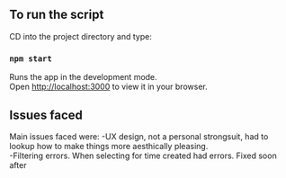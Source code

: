 
## To run the script

CD into the project directory and type:

### `npm start`

Runs the app in the development mode.\
Open [http://localhost:3000](http://localhost:3000) to view it in your browser.


## Issues faced

Main issues faced were:
-UX design, not a personal strongsuit, had to lookup how to make things more aesthically pleasing.\
-Filtering errors. When selecting for time created had errors. Fixed soon after

